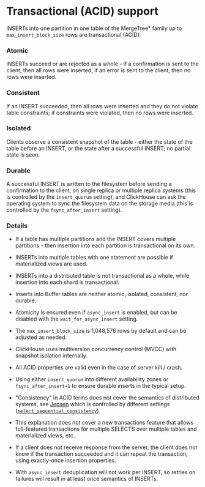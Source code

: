 # Transactional (ACID) support

INSERTs into one partition in one table of the MergeTree\* family up to `max_insert_block_size` rows are transactional (ACID):

### Atomic

INSERTs succeed or are rejected as a whole - if a confirmation is sent to the client, then all rows were inserted; if an error is sent to the client, then no rows were inserted.

### Consistent

If an INSERT succeeded, then all rows were inserted and they do not violate table constraints; if constraints were violated, then no rows were inserted.

### Isolated

Clients observe a consistent snapshot of the table - either the state of the table before an INSERT, or the state after a successful INSERT; no partial state is seen.

### Durable

A successful INSERT is written to the filesystem before sending a confirmation to the client, on single replica or multiple replica systems (this is controlled by the `insert_quorum` setting), and ClickHouse can ask the operating system to sync the filesystem data on the storage media (this is controlled by the `fsync_after_insert` setting).

### Details

- If a table has multiple partitions and the INSERT covers multiple partitions - then insertion into each partition is transactional on its own.

- INSERTs into multiple tables with one statement are possible if materialized views are used.

- INSERTs into a distributed table is not transactional as a whole, while insertion into each shard is transactional.

- Inserts into Buffer tables are neither atomic, isolated, consistent, nor durable.

- Atomicity is ensured even if `async_insert` is enabled, but can be disabled with the `wait_for_async_insert` setting.

- The `max_insert_block_size` is 1,048,576 rows by default and can be adjusted as needed.


- ClickHouse uses multiversion concurrency control (MVCC) with snapshot isolation internally.

- All ACID properties are valid even in the case of server kill / crash.

- Using either `insert_quorum` into different availability zones or `fsync_after_insert=1` to ensure durable inserts in the typical setup.

- "Consistency" in ACID terms does not cover the semantics of distributed systems, see [Jepsen](https://jepsen.io/consistency) which is controlled by different settings ([`select_sequential_consistency`](../../operations/settings/settings.md/#settings-select_sequential_consistency))

- This explanation does not cover a new transactions feature that allows full-featured transactions for multiple SELECTS over multiple tables and materialized views, etc.

- If a client does not receive response from the server, the client does not know if the transaction succeeded and it can repeat the transaction, using exactly-once insertion properties.
- With `async_insert` deduplication will not work per INSERT, so retries on failures will result in at least once semantics of INSERTs.

